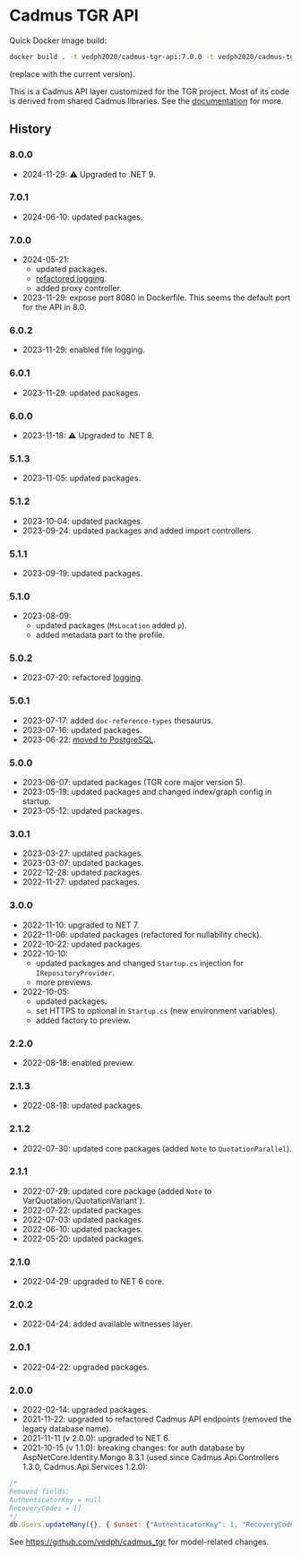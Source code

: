 ﻿# Cadmus TGR API

Quick Docker image build:

```bash
docker build . -t vedph2020/cadmus-tgr-api:7.0.0 -t vedph2020/cadmus-tgr-api:latest
```

(replace with the current version).

This is a Cadmus API layer customized for the TGR project. Most of its code is derived from shared Cadmus libraries. See the [documentation](https://github.com/vedph/cadmus_doc/blob/master/api/creating.md) for more.

## History

### 8.0.0

- 2024-11-29: ⚠️ Upgraded to .NET 9.

### 7.0.1

- 2024-06-10: updated packages.

### 7.0.0

- 2024-05-21:
  - updated packages.
  - [refactored logging](https://myrmex.github.io/overview/cadmus/dev/history/b-logging-cfg/).
  - added proxy controller.
- 2023-11-29: expose port 8080 in Dockerfile. This seems the default port for the API in 8.0.

### 6.0.2

- 2023-11-29: enabled file logging.

### 6.0.1

- 2023-11-29: updated packages.

### 6.0.0

- 2023-11-18: ⚠️ Upgraded to .NET 8.

### 5.1.3

- 2023-11-05: updated packages.

### 5.1.2

- 2023-10-04: updated packages.
- 2023-09-24: updated packages and added import controllers.

### 5.1.1

- 2023-09-19: updated packages.

### 5.1.0

- 2023-08-09:
  - updated packages (`MsLocation` added `p`).
  - added metadata part to the profile.

### 5.0.2

- 2023-07-20: refactored [logging](https://myrmex.github.io/overview/cadmus/dev/history/b-logging).

### 5.0.1

- 2023-07-17: added `doc-reference-types` thesaurus.
- 2023-07-16: updated packages.
- 2023-06-22: [moved to PostgreSQL](https://myrmex.github.io/overview/cadmus/dev/history/b-rdbms).

### 5.0.0

- 2023-06-07: updated packages (TGR core major version 5).
- 2023-05-19: updated packages and changed index/graph config in startup.
- 2023-05-12: updated packages.

### 3.0.1

- 2023-03-27: updated packages.
- 2023-03-07: updated packages.
- 2022-12-28: updated packages.
- 2022-11-27: updated packages.

### 3.0.0

- 2022-11-10: upgraded to NET 7.
- 2022-11-06: updated packages (refactored for nullability check).
- 2022-10-22: updated packages.
- 2022-10-10:
  - updated packages and changed `Startup.cs` injection for `IRepositoryProvider`.
  - more previews.
- 2022-10-05:
  - updated packages.
  - set HTTPS to optional in `Startup.cs` (new environment variables).
  - added factory to preview.

### 2.2.0

- 2022-08-18: enabled preview.

### 2.1.3

- 2022-08-18: updated packages.

### 2.1.2

- 2022-07-30: updated core packages (added `Note` to `QuotationParallel`).

### 2.1.1

- 2022-07-29: updated core package (added `Note` to VarQuotation`/`QuotationVariant`).
- 2022-07-22: updated packages.
- 2022-07-03: updated packages.
- 2022-06-10: updated packages.
- 2022-05-20: updated packages.

### 2.1.0

- 2022-04-29: upgraded to NET 6 core.

### 2.0.2

- 2022-04-24: added available witnesses layer.

### 2.0.1

- 2022-04-22: upgraded packages.

### 2.0.0

- 2022-02-14: upgraded packages.
- 2021-11-22: upgraded to refactored Cadmus API endpoints (removed the legacy database name).
- 2021-11-11 (v 2.0.0): upgraded to NET 6.
- 2021-10-15 (v 1.1.0): breaking changes: for auth database by AspNetCore.Identity.Mongo 8.3.1 (used since Cadmus.Api.Controllers 1.3.0, Cadmus.Api.Services 1.2.0):

```js
/*
Removed fields:
AuthenticatorKey = null
RecoveryCodes = []
*/
db.Users.updateMany({}, { $unset: {"AuthenticatorKey": 1, "RecoveryCodes": 1} });
```

See <https://github.com/vedph/cadmus_tgr> for model-related changes.
